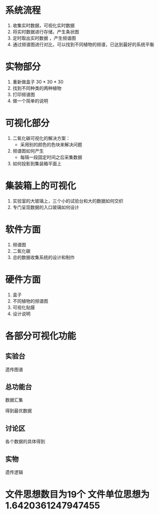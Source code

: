 # 系统流程

1. 收集实时数据，可视化实时数据
2. 将实时数据进行存储，产生条状图
3. 定时取出实时数据 ，产生频谱图
4. 通过频谱图进行对比，可以找到不同植物的频谱，已达到最好的系统平衡



# 实物部分

1. 重新做盒子 30 * 30 * 30
2. 找到不同种类的两种植物
3. 打印频谱图
4. 做一个简单的说明



# 可视化部分

1. 二氧化碳可视化的解决方案：
   * 采用别的颜色的色块来解决问题
2. 频谱图如何产生
   * 每隔一段固定时间之后采集数据
3. 如何投影到集装箱平面上



# 集装箱上的可视化

1. 实验室的大玻璃上，三个小的试验台和大的数据如何交织
2. 专门呈现数据的入口玻璃如何设计



# 软件方面

1. 频谱图
2. 二氧化碳
3. 总的数据收集系统的设计和制作







# 硬件方面

1. 盒子
2. 不同植物的频谱图
3. 可视化贴膜
4. 设计说明



# 各部分可视化功能

## 实验台

遗传图谱



## 总功能台

数据汇集

得到最优数据



## 讨论区

各个数据的具体得到



## 实物

遗传逻辑



# 文件思想数目为19个 文件单位思想为1.6420361247947455